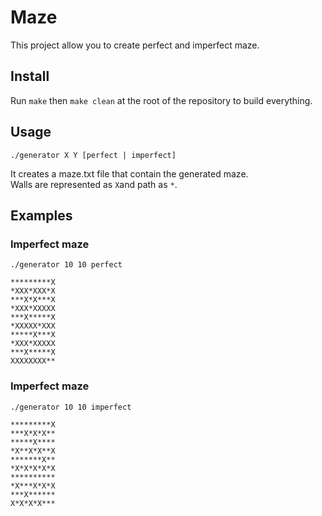 # Maze
This project allow you to create perfect and imperfect maze.

## Install
Run `make` then `make clean` at the root of the repository to build everything.

## Usage
`./generator X Y [perfect | imperfect]`

It creates a maze.txt file that contain the generated maze.  
Walls are represented as `X`and path as `*`.

## Examples
### Imperfect maze 

`./generator 10 10 perfect`

```text
*********X
*XXX*XXX*X
***X*X***X
*XXX*XXXXX
***X*****X
*XXXXX*XXX
*****X***X
*XXX*XXXXX
***X*****X
XXXXXXXX**
```

### Imperfect maze 

`./generator 10 10 imperfect`

```text
*********X
***X*X*X**
*****X****
*X**X*X**X
*******X**
*X*X*X*X*X
**********
*X***X*X*X
***X******
X*X*X*X***
```